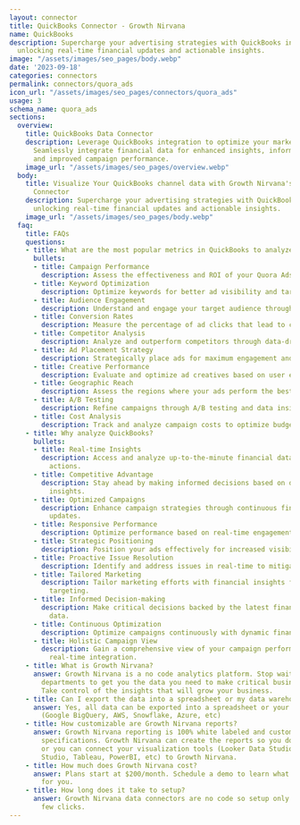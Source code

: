 ```yaml
---
layout: connector
title: QuickBooks Connector - Growth Nirvana
name: QuickBooks
description: Supercharge your advertising strategies with QuickBooks integration,
  unlocking real-time financial updates and actionable insights.
image: "/assets/images/seo_pages/body.webp"
date: '2023-09-18'
categories: connectors
permalink: connectors/quora_ads
icon_url: "/assets/images/seo_pages/connectors/quora_ads"
usage: 3
schema_name: quora_ads
sections:
  overview:
    title: QuickBooks Data Connector
    description: Leverage QuickBooks integration to optimize your marketing campaigns.
      Seamlessly integrate financial data for enhanced insights, informed decisions,
      and improved campaign performance.
    image_url: "/assets/images/seo_pages/overview.webp"
  body:
    title: Visualize Your QuickBooks channel data with Growth Nirvana's QuickBooks
      Connector
    description: Supercharge your advertising strategies with QuickBooks integration,
      unlocking real-time financial updates and actionable insights.
    image_url: "/assets/images/seo_pages/body.webp"
  faq:
    title: FAQs
    questions:
    - title: What are the most popular metrics in QuickBooks to analyze?
      bullets:
      - title: Campaign Performance
        description: Assess the effectiveness and ROI of your Quora Ads campaigns.
      - title: Keyword Optimization
        description: Optimize keywords for better ad visibility and targeting.
      - title: Audience Engagement
        description: Understand and engage your target audience through ad interactions.
      - title: Conversion Rates
        description: Measure the percentage of ad clicks that lead to conversions.
      - title: Competitor Analysis
        description: Analyze and outperform competitors through data-driven insights.
      - title: Ad Placement Strategy
        description: Strategically place ads for maximum engagement and reach.
      - title: Creative Performance
        description: Evaluate and optimize ad creatives based on user engagement.
      - title: Geographic Reach
        description: Assess the regions where your ads perform the best.
      - title: A/B Testing
        description: Refine campaigns through A/B testing and data insights.
      - title: Cost Analysis
        description: Track and analyze campaign costs to optimize budget allocation.
    - title: Why analyze QuickBooks?
      bullets:
      - title: Real-time Insights
        description: Access and analyze up-to-the-minute financial data for timely
          actions.
      - title: Competitive Advantage
        description: Stay ahead by making informed decisions based on data-driven
          insights.
      - title: Optimized Campaigns
        description: Enhance campaign strategies through continuous financial data
          updates.
      - title: Responsive Performance
        description: Optimize performance based on real-time engagement metrics.
      - title: Strategic Positioning
        description: Position your ads effectively for increased visibility and conversions.
      - title: Proactive Issue Resolution
        description: Identify and address issues in real-time to mitigate risks.
      - title: Tailored Marketing
        description: Tailor marketing efforts with financial insights for personalized
          targeting.
      - title: Informed Decision-making
        description: Make critical decisions backed by the latest financial performance
          data.
      - title: Continuous Optimization
        description: Optimize campaigns continuously with dynamic financial data updates.
      - title: Holistic Campaign View
        description: Gain a comprehensive view of your campaign performance through
          real-time integration.
    - title: What is Growth Nirvana?
      answer: Growth Nirvana is a no code analytics platform. Stop waiting for other
        departments to get you the data you need to make critical business decisions.
        Take control of the insights that will grow your business.
    - title: Can I export the data into a spreadsheet or my data warehouse?
      answer: Yes, all data can be exported into a spreadsheet or your data warehouse
        (Google BigQuery, AWS, Snowflake, Azure, etc)
    - title: How customizable are Growth Nirvana reports?
      answer: Growth Nirvana reporting is 100% white labeled and customized to your
        specifications. Growth Nirvana can create the reports so you don’t have to
        or you can connect your visualization tools (Looker Data Studio/Google Data
        Studio, Tableau, PowerBI, etc) to Growth Nirvana.
    - title: How much does Growth Nirvana cost?
      answer: Plans start at $200/month. Schedule a demo to learn what plan is best
        for you.
    - title: How long does it take to setup?
      answer: Growth Nirvana data connectors are no code so setup only requires a
        few clicks.
---
```

